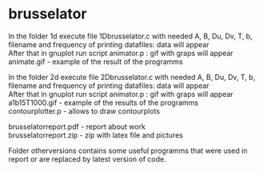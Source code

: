 # brusselator

In the folder 1d execute file 1Dbrusselator.c with needed A, B, Du, Dv, T, b, filename and frequency of printing datafiles: data will appear \
After that in gnuplot run script animator.p : gif with graps will appear\
animate.gif - example of the result of the programms

In the folder 2d execute file 2Dbrusselator.c with needed A, B, Du, Dv, T, b, filename and frequency of printing datafiles: data will appear \
After that in gnuplot run script animator.p : gif with graps will appear \
a1b15T1000.gif - example of the results of the programms \
contourplotter.p - allows to draw contourplots

brusselatorreport.pdf - report about work \
brusselatorreport.zip - zip with latex file and pictures

Folder otherversions contains some useful programms that were used in report or are replaced by latest version of code.
